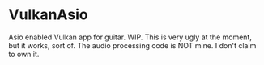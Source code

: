 # VulkanAsio
Asio enabled Vulkan app for guitar. WIP. 
This is very ugly at the moment, but it works, sort of. 
The audio processing code is NOT mine. 
I don't claim to own it.
